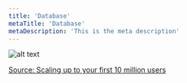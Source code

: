 ```yaml
---
title: 'Database'
metaTitle: 'Database'
metaDescription: 'This is the meta description'
---
```


![alt text](http://i.imgur.com/Xkm5CXz.png "Database")

[Source: Scaling up to your first 10 million users](https://www.youtube.com/watch?v=kKjm4ehYiMs)
